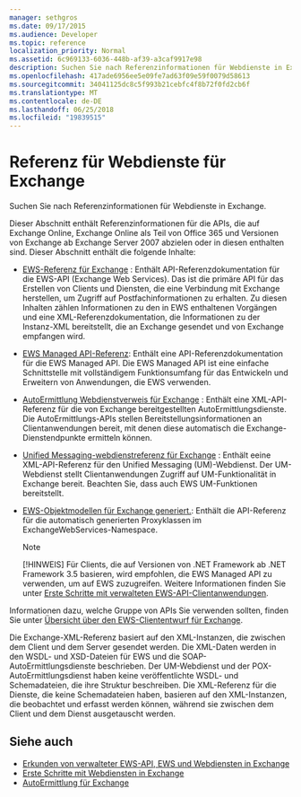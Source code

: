 ```yaml
---
manager: sethgros
ms.date: 09/17/2015
ms.audience: Developer
ms.topic: reference
localization_priority: Normal
ms.assetid: 6c969133-6036-448b-af39-a3caf9917e98
description: Suchen Sie nach Referenzinformationen für Webdienste in Exchange.
ms.openlocfilehash: 417ade6956ee5e09fe7ad63f09e59f0079d58613
ms.sourcegitcommit: 34041125dc8c5f993b21cebfc4f8b72f0fd2cb6f
ms.translationtype: MT
ms.contentlocale: de-DE
ms.lasthandoff: 06/25/2018
ms.locfileid: "19839515"
---
```

# <a name="web-services-reference-for-exchange"></a>Referenz für Webdienste für Exchange

Suchen Sie nach Referenzinformationen für Webdienste in Exchange.
  
Dieser Abschnitt enthält Referenzinformationen für die APIs, die auf Exchange Online, Exchange Online als Teil von Office 365 und Versionen von Exchange ab Exchange Server 2007 abzielen oder in diesen enthalten sind. Dieser Abschnitt enthält die folgende Inhalte:
  
- [EWS-Referenz für Exchange](ews-reference-for-exchange.md) : Enthält API-Referenzdokumentation für die EWS-API (Exchange Web Services). Das ist die primäre API für das Erstellen von Clients und Diensten, die eine Verbindung mit Exchange herstellen, um Zugriff auf Postfachinformationen zu erhalten. Zu diesen Inhalten zählen Informationen zu den in EWS enthaltenen Vorgängen und eine XML-Referenzdokumentation, die Informationen zu der Instanz-XML bereitstellt, die an Exchange gesendet und von Exchange empfangen wird. 
    
- [EWS Managed API-Referenz](http://msdn.microsoft.com/library/c6ca36f4-a67c-4e3c-aae7-9ead7b704e15%28Office.15%29.aspx): Enthält eine API-Referenzdokumentation für die EWS Managed API. Die EWS Managed API ist eine einfache Schnittstelle mit vollständigem Funktionsumfang für das Entwickeln und Erweitern von Anwendungen, die EWS verwenden. 
    
- [AutoErmittlung Webdienstverweis für Exchange](autodiscover-web-service-reference-for-exchange.md) : Enthält eine XML-API-Referenz für die von Exchange bereitgestellten AutoErmittlungsdienste. Die AutoErmittlungs-APIs stellen Bereitstellungsinformationen an Clientanwendungen bereit, mit denen diese automatisch die Exchange-Dienstendpunkte ermitteln können. 
    
- [Unified Messaging-webdienstreferenz für Exchange](unified-messaging-web-service-reference-for-exchange.md) : Enthält eeine XML-API-Referenz für den Unified Messaging (UM)-Webdienst. Der UM-Webdienst stellt Clientanwendungen Zugriff auf UM-Funktionalität in Exchange bereit. Beachten Sie, dass auch EWS UM-Funktionen bereitstellt. 
    
- [EWS-Objektmodellen für Exchange generiert.](http://msdn.microsoft.com/library/67d7d831-9c53-46da-80e4-18f562e71284%28Office.15%29.aspx): Enthält die API-Referenz für die automatisch generierten Proxyklassen im ExchangeWebServices-Namespace. 
    
    > [!NOTE]
    > [!HINWEIS] Für Clients, die auf Versionen von .NET Framework ab .NET Framework 3.5 basieren, wird empfohlen, die EWS Managed API zu verwenden, um auf EWS zuzugreifen. Weitere Informationen finden Sie unter [Erste Schritte mit verwalteten EWS-API-Clientanwendungen](http://msdn.microsoft.com/library/c2267733-6f4f-49e5-9614-1e4a24c3af1a%28Office.15%29.aspx). 
  
Informationen dazu, welche Gruppe von APIs Sie verwenden sollten, finden Sie unter [Übersicht über den EWS-Cliententwurf für Exchange](http://msdn.microsoft.com/library/b26f67aa-7c66-4d7d-98b3-746f26ab37f4%28Office.15%29.aspx).
  
Die Exchange-XML-Referenz basiert auf den XML-Instanzen, die zwischen dem Client und dem Server gesendet werden. Die XML-Daten werden in den WSDL- und XSD-Dateien für EWS und die SOAP-AutoErmittlungsdienste beschrieben. Der UM-Webdienst und der POX-AutoErmittlungsdienst haben keine veröffentlichte WSDL- und Schemadateien, die ihre Struktur beschreiben. Die XML-Referenz für die Dienste, die keine Schemadateien haben, basieren auf den XML-Instanzen, die beobachtet und erfasst werden können, während sie zwischen dem Client und dem Dienst ausgetauscht werden.
  
## <a name="see-also"></a>Siehe auch

- [Erkunden von verwalteter EWS-API, EWS und Webdiensten in Exchange](../exchange-web-services/explore-the-ews-managed-api-ews-and-web-services-in-exchange.md)
- [Erste Schritte mit Webdiensten in Exchange](../exchange-web-services/start-using-web-services-in-exchange.md)
- [AutoErmittlung für Exchange](../exchange-web-services/autodiscover-for-exchange.md)
    

